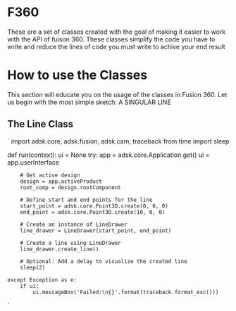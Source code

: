 # F360

These are a set of classes created with the goal of making it easier to work with the API of fuison 360. These classes simplify the code you have to write and reduce the lines of code you must write to achive your end result

# How to use the Classes 

This section will educate you on the usage of the classes in Fusion 360. Let us begin with the most simple sketch: A SINGULAR LINE

## The Line Class

´
import adsk.core, adsk.fusion, adsk.cam, traceback
from time import sleep

def run(context):
    ui = None
    try:
        app = adsk.core.Application.get()
        ui = app.userInterface

        # Get active design
        design = app.activeProduct
        root_comp = design.rootComponent

        # Define start and end points for the line
        start_point = adsk.core.Point3D.create(0, 0, 0)
        end_point = adsk.core.Point3D.create(10, 0, 0)

        # Create an instance of LineDrawer
        line_drawer = LineDrawer(start_point, end_point)

        # Create a line using LineDrawer
        line_drawer.create_line()

        # Optional: Add a delay to visualize the created line
        sleep(2)

    except Exception as e:
        if ui:
            ui.messageBox('Failed:\n{}'.format(traceback.format_exc()))
´
